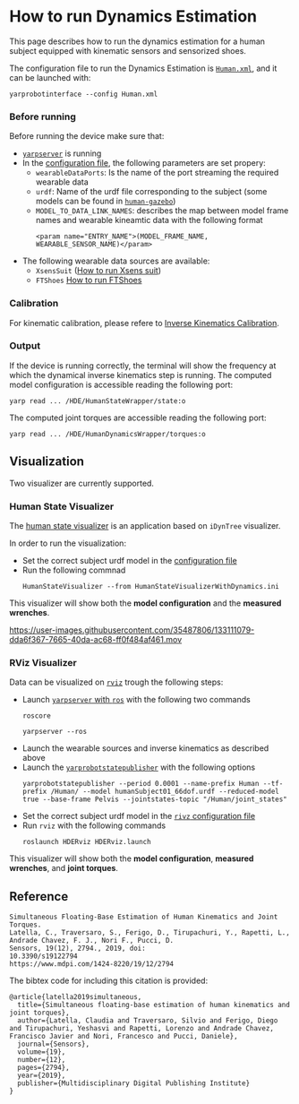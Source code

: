 # How to run Dynamics Estimation
This page describes how to run the dynamics estimation for a human subject equipped with kinematic sensors and sensorized shoes.

The configuration file to run the Dynamics Estimation is [`Human.xml`](https://github.com/robotology/human-dynamics-estimation/blob/master/conf/xml/Human.xml), and it can be launched with:
```
yarprobotinterface --config Human.xml
```

### Before running
Before running the device make sure that:
- [`yarpserver`](https://www.yarp.it/yarpserver.html) is running
- In the [configuration file](https://github.com/robotology/human-dynamics-estimation/blob/master/conf/xml/Human.xml), the following parameters are set propery:
  - `wearableDataPorts`: Is the name of the port streaming the required wearable data
  - `urdf`: Name of the urdf file corresponding to the subject (some models can be found in [`human-gazebo`](https://github.com/robotology/human-gazebo))
  - `MODEL_TO_DATA_LINK_NAMES`: describes the map between model frame names and wearable kineamtic data with the following format
    ```
    <param name="ENTRY_NAME">(MODEL_FRAME_NAME, WEARABLE_SENSOR_NAME)</param>
    ```
- The following wearable data sources are available:
  - `XsensSuit` ([How to run Xsens suit](https://github.com/robotology/wearables/blob/master/doc/How-to-run-XsensSuit.md))
  - `FTShoes` [How to run FTShoes](https://github.com/robotology/wearables/blob/master/doc/How-to-run-FTshoes.md)

### Calibration
For kinematic calibration, please refere to [Inverse Kinematics Calibration](/doc/how-to-run-inverse-kinematics.md#calibration).

### Output
If the device is running correctly, the terminal will show the frequency at which the dynamical inverse kinematics step is running.
The computed model configuration is accessible reading the following port:
```
yarp read ... /HDE/HumanStateWrapper/state:o
```
The computed joint torques are accessible reading the following port:
```
yarp read ... /HDE/HumanDynamicsWrapper/torques:o
```

## Visualization
Two visualizer are currently supported.

### Human State Visualizer
The [human state visualizer](https://github.com/robotology/human-dynamics-estimation/tree/master/modules/HumanStateVisualizerWithDynamics) is an application based on `iDynTree` visualizer.

In order to run the visualization:
- Set the correct subject urdf model in the [configuration file](https://github.com/robotology/human-dynamics-estimation/blob/master/conf/app/HumanStateVisualizerWithDynamics.ini)
- Run the following commnad
  ```
  HumanStateVisualizer --from HumanStateVisualizerWithDynamics.ini
  ```

This visualizer will show both the **model configuration** and the **measured wrenches**.

https://user-images.githubusercontent.com/35487806/133111079-dda6f367-7665-40da-ac68-ff0f484af461.mov


### RViz Visualizer
Data can be visualized on [`rviz`](http://wiki.ros.org/rviz) trough the following steps:
- Launch [`yarpserver` with `ros`](http://www.yarp.it/git-master/yarp_with_ros_nameservers.html) with the following two commands
  ```
  roscore
  ```
  ```
  yarpserver --ros
  ```
- Launch the wearable sources and inverse kinematics as described above
- Launch the [`yarprobotstatepublisher`](https://github.com/robotology/idyntree/tree/master/src/tools/yarprobotstatepublisher) with the following options
  ```
  yarprobotstatepublisher --period 0.0001 --name-prefix Human --tf-prefix /Human/ --model humanSubject01_66dof.urdf --reduced-model true --base-frame Pelvis --jointstates-topic "/Human/joint_states"
  ```
- Set the correct subject urdf model in the [`rivz` configuration file](https://github.com/robotology/human-dynamics-estimation/blob/master/conf/ros/launch/HDERviz.launch)
- Run `rviz` with the following commands
  ```
  roslaunch HDERviz HDERviz.launch
  ```

This visualizer will show both the **model configuration**, **measured wrenches**, and **joint torques**.

## Reference

~~~
Simultaneous Floating-Base Estimation of Human Kinematics and Joint Torques.
Latella, C., Traversaro, S., Ferigo, D., Tirupachuri, Y., Rapetti, L., Andrade Chavez, F. J., Nori F., Pucci, D.
Sensors, 19(12), 2794., 2019, doi:
10.3390/s19122794
https://www.mdpi.com/1424-8220/19/12/2794
~~~

The bibtex code for including this citation is provided:

~~~
@article{latella2019simultaneous,
  title={Simultaneous floating-base estimation of human kinematics and joint torques},
  author={Latella, Claudia and Traversaro, Silvio and Ferigo, Diego and Tirupachuri, Yeshasvi and Rapetti, Lorenzo and Andrade Chavez, Francisco Javier and Nori, Francesco and Pucci, Daniele},
  journal={Sensors},
  volume={19},
  number={12},
  pages={2794},
  year={2019},
  publisher={Multidisciplinary Digital Publishing Institute}
}
~~~
